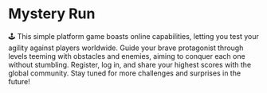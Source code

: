 # Mystery Run

🕹️ This simple platform game boasts online capabilities, letting you test your agility against players worldwide. Guide your brave protagonist through levels teeming with obstacles and enemies, aiming to conquer each one without stumbling. Register, log in, and share your highest scores with the global community. Stay tuned for more challenges and surprises in the future!
